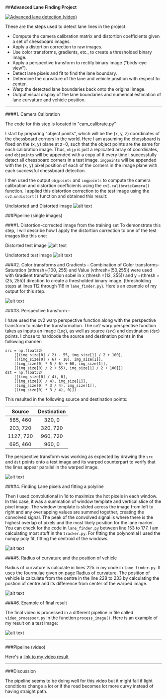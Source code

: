 ##**Advanced Lane Finding Project**

[![Advanced lane detection (video)](./examples/youtube.jpg)](https://www.youtube.com/watch?v=8ZJUr4i9dOM&feature=youtu.be)


These are the steps used to detect lane lines in the  project:

* Compute the camera calibration matrix and distortion coefficients given a set of chessboard images.
* Apply a distortion correction to raw images.
* Use color transforms, gradients, etc., to create a thresholded binary image.
* Apply a perspective transform to rectify binary image ("birds-eye view").
* Detect lane pixels and fit to find the lane boundary.
* Determine the curvature of the lane and vehicle position with respect to center.
* Warp the detected lane boundaries back onto the original image.
* Output visual display of the lane boundaries and numerical estimation of lane curvature and vehicle position.

[//]: # (Image References)

[image1]: ./examples/distor.jpg "Undistorted"
[image2]: ./test_images/test1.jpg "Road Transformed"
[image3]: ./examples/threshold.jpg "Binary Example"
[image4]: ./examples/warped.jpg "Warp Example"
[image5]: ./examples/conv1d.png "Fit Visual"
[image6]: ./examples/output_img.jpg "Output"
[video1]: ./project_video.mp4 "Video"
[image7]: ./examples/distort.jpg "distorted"
[image8]: ./examples/undist0.jpg "Undistorted"
[image9]: ./examples/threshold.jpg "Threshold"
[image10]: ./examples/poly_fit.png "Poly Fit"

---

####1. Camera Calibration

The code for this step is located in "cam_calibrate.py" 

I start by preparing "object points", which will be the (x, y, z) coordinates of the chessboard corners in the world. Here I am assuming the chessboard is fixed on the (x, y) plane at z=0, such that the object points are the same for each calibration image.  Thus, `objp` is just a replicated array of coordinates, and `objpoints` will be appended with a copy of it every time I successfully detect all chessboard corners in a test image.  `imgpoints` will be appended with the (x, y) pixel position of each of the corners in the image plane with each successful chessboard detection.  

I then used the output `objpoints` and `imgpoints` to compute the camera calibration and distortion coefficients using the `cv2.calibrateCamera()` function.  I applied this distortion correction to the test image using the `cv2.undistort()` function and obtained this result: 

Undistorted and Distorted image
![alt text][image1]

###Pipeline (single images)

####1. Distortion-corrected image from the training set
To demonstrate this step, I will describe how I apply the distortion correction to one of the test images like this one:

Distorted test image
![alt text][image7]

Undistorted test image
![alt text][image8]


####2. Color transforms and Gradients - Combination of Color transforms- Saturation (sthresh=(100, 255) and Value (vthresh=(50,255)) were used with Gradient transformation sobel in x (thresh =(12, 255)) and y =(thresh =(25, 255)) direction to create a thresholded binary image.  (thresholding steps at lines 112 through 116 in `lane_finder.py`).  Here's an example of my output for this step.

![alt text][image3]

####3. Perspective transform -

I have used the cv2 warp perspective function along with the perspective transform to make the transformation. The cv2 warp perspective function takes as inputs an image (`img`), as well as source (`src`) and destination (`dst`) points.  I chose to hardcode the source and destination points in the following manner:

```
src = np.float32(
    [[(img_size[0] / 2) - 55, img_size[1] / 2 + 100],
    [((img_size[0] / 6) - 10), img_size[1]],
    [(img_size[0] * 5 / 6) + 60, img_size[1]],
    [(img_size[0] / 2 + 55), img_size[1] / 2 + 100]])
dst = np.float32(
    [[(img_size[0] / 4), 0],
    [(img_size[0] / 4), img_size[1]],
    [(img_size[0] * 3 / 4), img_size[1]],
    [(img_size[0] * 3 / 4), 0]])

```
This resulted in the following source and destination points:

| Source        | Destination   | 
|:-------------:|:-------------:| 
| 585, 460      | 320, 0        | 
| 203, 720      | 320, 720      |
| 1127, 720     | 960, 720      |
| 695, 460      | 960, 0        |

The perspective transform was working as expected by drawing the `src` and `dst` points onto a test image and its warped counterpart to verify that the lines appear parallel in the warped image.

![alt text][image4]

####4. Finding Lane pixels and fitting a polyline

Then I used convolutional in 1d to maximize the hot pixels in each window. In this case, it was a summation of window template and vertical slice of the pixel image. The window template is slided across the image from left to right and any overlapping values are summed together, creating the convolved signal. The peak of the convolved signal is where there is the highest overlap of pixels and the most likely position for the lane marker. You can check for the code in `lane_finder.py` between line 153 to 177. I am calculating most stuff in the `tracker.py`. For fitting the polynomial I used the numpy poly fit, fitting the centroid of the windows.

![alt text][image5]

####5. Radius of curvature and the position of vehicle

Radius of curvature is calculate in lines 225 in my code in `lane_finder.py`. It uses the fourmulae given on page [Radius of curvature](http://www.intmath.com/applications-differentiation/8-radius-curvature.php). The position of vehicle is calculate from the centre in the line 228 to 233 by calculating the postion of centre and its difference from center of the warped image.

![alt text][image10]

####6. Example of final result

The final video is processed in a different pipeline in file called `video_processor.py` in the function `process_image()`.  Here is an example of my result on a test image:

![alt text][image6]

---

###Pipeline (video)

Here's a [link to my video result](https://youtu.be/8ZJUr4i9dOM)

---

###Discussion

The pipeline seems to be doing well for this video but it might fail if light conditions change a lot or if the road becomes lot more curvy instead of having straight path.

